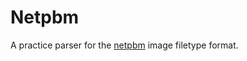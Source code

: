 # Netpbm

A practice parser for the [netpbm](https://netpbm.sourceforge.net/doc/ppm.html) image filetype format.
